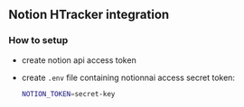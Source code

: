 ## Notion HTracker integration


### How to setup

- create notion api access token
- create `.env` file containing notionnai access secret token:

  ```bash
  NOTION_TOKEN=secret-key
  ```
